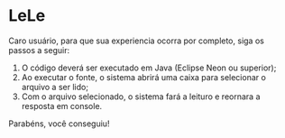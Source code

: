 # LeLe

Caro usuário, para que sua experiencia ocorra por completo, siga os passos a seguir:

1. O código deverá ser executado em Java (Eclipse Neon ou superior);
2. Ao executar o fonte, o sistema abrirá uma caixa para selecionar o arquivo a ser lido;
3. Com o arquivo selecionado, o sistema fará a leituro e reornara a resposta em console.

Parabéns, você conseguiu!
